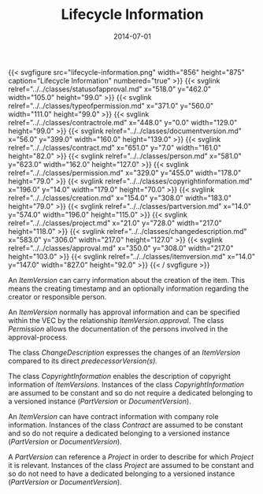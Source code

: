 ﻿---
title: Lifecycle Information
toc: false
type: specs
layout: diagram
date: "2014-07-01"
draft: false
specification: VEC
version: 1.1.1
documentType: "Recommendation"
elementType: Diagram
classes:
  - StatusOfApproval
  - TypeOfPermission
  - ContractRole
  - DocumentVersion
  - Contract
  - Person
  - Permission
  - CopyrightInformation
  - Creation
  - PartVersion
  - Project
  - ChangeDescription
  - Approval
  - ItemVersion
menu:
  VEC-1.1.1:    
    parent: pdm-information
    identifier: pdm-information/lifecycle-information
    weight: 1002001 

# Prev/next pager order (if `docs_section_pager` enabled in `params.toml`)
weight: 1002001
---
{{< svgfigure src="lifecycle-information.png" width="856" height="875" caption="Lifecycle Information" numbered="true" >}}
  {{< svglink relref="../../classes/statusofapproval.md" x="518.0" y="462.0" width="105.0" height="99.0" >}}
  {{< svglink relref="../../classes/typeofpermission.md" x="371.0" y="560.0" width="111.0" height="99.0" >}}
  {{< svglink relref="../../classes/contractrole.md" x="448.0" y="0.0" width="129.0" height="99.0" >}}
  {{< svglink relref="../../classes/documentversion.md" x="56.0" y="399.0" width="160.0" height="139.0" >}}
  {{< svglink relref="../../classes/contract.md" x="651.0" y="7.0" width="161.0" height="82.0" >}}
  {{< svglink relref="../../classes/person.md" x="581.0" y="623.0" width="162.0" height="127.0" >}}
  {{< svglink relref="../../classes/permission.md" x="329.0" y="455.0" width="178.0" height="79.0" >}}
  {{< svglink relref="../../classes/copyrightinformation.md" x="196.0" y="14.0" width="179.0" height="70.0" >}}
  {{< svglink relref="../../classes/creation.md" x="154.0" y="308.0" width="183.0" height="79.0" >}}
  {{< svglink relref="../../classes/partversion.md" x="14.0" y="574.0" width="196.0" height="115.0" >}}
  {{< svglink relref="../../classes/project.md" x="21.0" y="728.0" width="217.0" height="118.0" >}}
  {{< svglink relref="../../classes/changedescription.md" x="583.0" y="306.0" width="217.0" height="127.0" >}}
  {{< svglink relref="../../classes/approval.md" x="350.0" y="308.0" width="217.0" height="103.0" >}}
  {{< svglink relref="../../classes/itemversion.md" x="14.0" y="147.0" width="827.0" height="92.0" >}}
{{< / svgfigure >}}
<p> An <i>ItemVersion</i> can carry information about the creation of the item. This means the creating timestamp and an optionally information regarding the creator or responsible person.     </p>      <p> An <i>ItemVersion</i> normally has approval information and can be specified within the VEC by the relationship <i>ItemVersion.approval</i>. The class <i>Permission</i> allows the documentation of the persons involved in the approval-process.     </p>      <p> The class <i>ChangeDescription</i> expresses the changes of an <i>ItemVersion</i> compared to its direct <i>predecessorVersion(s).</i>     </p>      <p> The class <i>CopyrightInformation</i> enables the description of copyright information of <i>ItemVersions</i>. Instances of the class <i>CopyrightInformation</i> are assumed to be constant and so do not require a dedicated belonging to a versioned instance (<i>PartVersion</i> or <i>DocumentVersion</i>).     </p>      <p> An <i>ItemVersion</i> can have contract information with company role information. Instances of the class <i>Contract</i> are assumed to be constant and so do not require a dedicated belonging to a versioned instance (<i>PartVersion</i> or <i>DocumentVersion</i>).     </p>      <p> A <i>PartVersion</i> can reference a <i>Project</i> in order to describe for which <i>Project</i> it is relevant. Instances of the class <i>Project</i> are assumed to be constant and so do not need to have a dedicated belonging to a versioned instance (<i>PartVersion</i> or <i>DocumentVersion</i>).      </p>